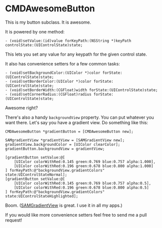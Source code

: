 # CMDAwesomeButton

This is my button subclass. It is awesome.

It is powered by one method:

```objc
- (void)setValue:(id)value forKeyPath:(NSString *)keyPath controlState:(UIControlState)state;
```

This lets you set any value for any keypath for the given control state.

It also has convenience setters for a few common tasks:

```objc
- (void)setBackgroundColor:(UIColor *)color forState:(UIControlState)state;
- (void)setBorderColor:(UIColor *)color forState:(UIControlState)state;
- (void)setBorderWidth:(CGFloat)width forState:(UIControlState)state;
- (void)setCornerRadius:(CGFloat)radius forState:(UIControlState)state;
```

Awesome right?

There's also a handy `backgroundView` property. You can put whatever you want there. Let's say you have a gradient view. Do something like this:

```objc
CMDAwesomeButton *gradientButton = [CMDAwesomeButton new];

SAMgradientView *gradientView = [SAMGradientView new];
gradientView.backgroundColor = [UIColor clearColor];
gradientButton.backgroundView = gradientView;

[gradientButton setValue:@[
    [UIColor colorWithRed:0.145 green:0.769 blue:0.757 alpha:1.000],
    [UIColor colorWithRed:0.196 green:0.678 blue:0.800 alpha:1.000]
] forKeyPath:@"backgroundView.gradientColors" state:UIControlStateNormal];
[gradientButton setValue:@[
    [UIColor colorWithRed:0.145 green:0.769 blue:0.757 alpha:0.5],
    [UIColor colorWithRed:0.196 green:0.678 blue:0.800 alpha:0.5]
] forKeyPath:@"backgroundView.gradientColors" state:UIControlStateHighlighted];
```

Boom. ([SAMGradientView](https://github.com/soffes/SAMGradientView) is great. I use it in all my apps.)

If you would like more convenience setters feel free to send me a pull request!
